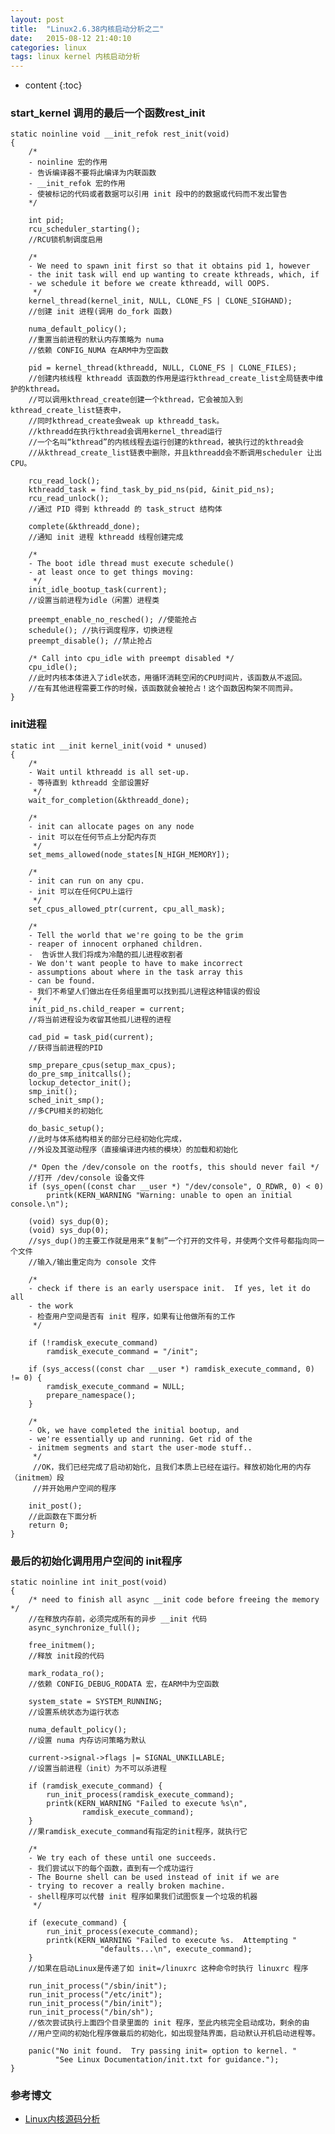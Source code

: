 ```yaml
---
layout: post
title:  "Linux2.6.38内核启动分析之二"
date:   2015-08-12 21:40:10
categories: linux
tags: linux kernel 内核启动分析
---
```


* content
{:toc}


### start_kernel 调用的最后一个函数rest_init

	static noinline void __init_refok rest_init(void)
	{
		/*
		- noinline 宏的作用
		- 告诉编译器不要将此编译为内联函数
		- __init_refok 宏的作用
		- 使被标记的代码或者数据可以引用 init 段中的的数据或代码而不发出警告
		*/

		int pid;
		rcu_scheduler_starting();
		//RCU锁机制调度启用

		/*
	 	- We need to spawn init first so that it obtains pid 1, however
	 	- the init task will end up wanting to create kthreads, which, if
	 	- we schedule it before we create kthreadd, will OOPS.
		 */
		kernel_thread(kernel_init, NULL, CLONE_FS | CLONE_SIGHAND);
		//创建 init 进程(调用 do_fork 函数)

		numa_default_policy();
		//重置当前进程的默认内存策略为 numa 
		//依赖 CONFIG_NUMA 在ARM中为空函数

		pid = kernel_thread(kthreadd, NULL, CLONE_FS | CLONE_FILES);
		//创建内核线程 kthreadd 该函数的作用是运行kthread_create_list全局链表中维护的kthread。
		//可以调用kthread_create创建一个kthread，它会被加入到kthread_create_list链表中，
		//同时kthread_create会weak up kthreadd_task。
		//kthreadd在执行kthread会调用kernel_thread运行
		//一个名叫“kthread”的内核线程去运行创建的kthread，被执行过的kthread会
		//从kthread_create_list链表中删除，并且kthreadd会不断调用scheduler 让出CPU。

		rcu_read_lock();
		kthreadd_task = find_task_by_pid_ns(pid, &init_pid_ns);
		rcu_read_unlock();
		//通过 PID 得到 kthreadd 的 task_struct 结构体

		complete(&kthreadd_done);
		//通知 init 进程 kthreadd 线程创建完成

		/*
	 	- The boot idle thread must execute schedule()
	 	- at least once to get things moving:
		 */
		init_idle_bootup_task(current);
		//设置当前进程为idle（闲置）进程类

		preempt_enable_no_resched(); //使能抢占
		schedule(); //执行调度程序，切换进程
		preempt_disable(); //禁止抢占

		/* Call into cpu_idle with preempt disabled */
		cpu_idle();
		//此时内核本体进入了idle状态，用循环消耗空闲的CPU时间片，该函数从不返回。
		//在有其他进程需要工作的时候，该函数就会被抢占！这个函数因构架不同而异。
	}


### init进程

	static int __init kernel_init(void * unused)
	{
		/*
	 	- Wait until kthreadd is all set-up.
	 	- 等待直到 kthreadd 全部设置好
		 */
		wait_for_completion(&kthreadd_done);

		/*
	 	- init can allocate pages on any node
	 	- init 可以在任何节点上分配内存页
		 */
		set_mems_allowed(node_states[N_HIGH_MEMORY]);

		/*
	 	- init can run on any cpu.
	 	- init 可以在任何CPU上运行
		 */
		set_cpus_allowed_ptr(current, cpu_all_mask);

		/*
	 	- Tell the world that we're going to be the grim
	 	- reaper of innocent orphaned children.
	 	-  告诉世人我们将成为冷酷的孤儿进程收割者
	 	- We don't want people to have to make incorrect
	 	- assumptions about where in the task array this
	 	- can be found.
	 	- 我们不希望人们做出在任务组里面可以找到孤儿进程这种错误的假设
		 */
		init_pid_ns.child_reaper = current;
		//将当前进程设为收留其他孤儿进程的进程

		cad_pid = task_pid(current);
		//获得当前进程的PID

		smp_prepare_cpus(setup_max_cpus);
		do_pre_smp_initcalls();
		lockup_detector_init();
		smp_init();
		sched_init_smp();
		//多CPU相关的初始化

		do_basic_setup();
		//此时与体系结构相关的部分已经初始化完成，
		//外设及其驱动程序（直接编译进内核的模块）的加载和初始化

		/* Open the /dev/console on the rootfs, this should never fail */
		//打开 /dev/console 设备文件
		if (sys_open((const char __user *) "/dev/console", O_RDWR, 0) < 0)
			printk(KERN_WARNING "Warning: unable to open an initial console.\n");

		(void) sys_dup(0);
		(void) sys_dup(0);
		//sys_dup()的主要工作就是用来“复制”一个打开的文件号，并使两个文件号都指向同一个文件
		//输入/输出重定向为 console 文件

		/*
	 	- check if there is an early userspace init.  If yes, let it do all
	 	- the work
	 	- 检查用户空间是否有 init 程序，如果有让他做所有的工作
		 */

		if (!ramdisk_execute_command)
			ramdisk_execute_command = "/init";

		if (sys_access((const char __user *) ramdisk_execute_command, 0) != 0) {
			ramdisk_execute_command = NULL;
			prepare_namespace();
		}

		/*
	 	- Ok, we have completed the initial bootup, and
	 	- we're essentially up and running. Get rid of the
	 	- initmem segments and start the user-mode stuff..
		 */
		 //OK，我们已经完成了启动初始化，且我们本质上已经在运行。释放初始化用的内存（initmem）段
		 //并开始用户空间的程序

		init_post();
		//此函数在下面分析
		return 0;
	}

### 最后的初始化调用用户空间的 init程序

	static noinline int init_post(void)
	{
		/* need to finish all async __init code before freeing the memory */
		//在释放内存前，必须完成所有的异步 __init 代码
		async_synchronize_full();

		free_initmem();
		//释放 init段的代码

		mark_rodata_ro();
		//依赖 CONFIG_DEBUG_RODATA 宏，在ARM中为空函数

		system_state = SYSTEM_RUNNING;
		//设置系统状态为运行状态

		numa_default_policy();
		//设置 numa 内存访问策略为默认

		current->signal->flags |= SIGNAL_UNKILLABLE;
		//设置当前进程（init）为不可以杀进程

		if (ramdisk_execute_command) {
			run_init_process(ramdisk_execute_command);
			printk(KERN_WARNING "Failed to execute %s\n",
					ramdisk_execute_command);
		}
		//果ramdisk_execute_command有指定的init程序，就执行它

		/*
	 	- We try each of these until one succeeds.
	 	- 我们尝试以下的每个函数，直到有一个成功运行
	 	- The Bourne shell can be used instead of init if we are
	 	- trying to recover a really broken machine.
	 	- shell程序可以代替 init 程序如果我们试图恢复一个垃圾的机器
		 */

		if (execute_command) {
			run_init_process(execute_command);
			printk(KERN_WARNING "Failed to execute %s.  Attempting "
						"defaults...\n", execute_command);
		}
		//如果在启动Linux是传递了如 init=/linuxrc 这种命令时执行 linuxrc 程序

		run_init_process("/sbin/init");
		run_init_process("/etc/init");
		run_init_process("/bin/init");
		run_init_process("/bin/sh");
		//依次尝试执行上面四个目录里面的 init 程序，至此内核完全启动成功，剩余的由
		//用户空间的初始化程序做最后的初始化，如出现登陆界面，启动默认开机启动进程等。

		panic("No init found.  Try passing init= option to kernel. "
		      "See Linux Documentation/init.txt for guidance.");
	}

### 参考博文

* [Linux内核源码分析](http://blog.chinaunix.net/uid-20543672-id-3172321.html)

